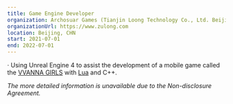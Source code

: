 ```yaml
---
title: Game Engine Developer
organization: Archosuar Games (Tianjin Loong Technology Co., Ltd. Beijing Branch)
organizationUrl: https://www.zulong.com
location: Beijing, CHN
start: 2021-07-01
end: 2022-07-01
---
```


·	Using Unreal Engine 4 to assist the development of a mobile game called the [VVANNA GIRLS](https://www.bilibili.com/video/BV1yS4y1v7jq?share_source=copy_web) with [Lua](https://baike.baidu.com/item/lua/7570719) and C++.

_The more detailed information is unavailable due to the Non-disclosure Agreement._


<br>



